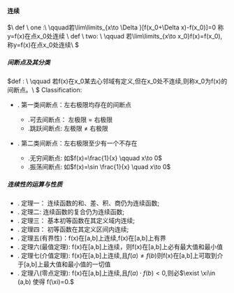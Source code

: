 #### 连续
$\\
def \ one :\\  \qquad若\lim\limits_{x\to \Delta }[f(x_0+\Delta x)-f(x_0)]=0 称y=f(x)在点x_0处连续 \\
def \ two: \\  \qquad 若\lim\limits_{x\to x_0}f(x)=f(x_0),称y=f(x)在点x_0处连续\\
$

##### 间断点及其分类

$def : \\  \qquad
若f(x)在x_0某去心邻域有定义,但在x_0处不连续,则称x_0为f(x)的间断点。\\
$
Classification:
- . 第一类间断点：左右极限均存在的间断点
    - .可去间断点： 左极限 = 右极限
    - .跳跃间断点:  左极限 $\not =$ 右极限

- . 第二类间断点：左右极限至少有一个不存在
    - .无穷间断点: 如$f(x)=\frac{1}{x} \qquad x\to 0$
    - .振荡间断点: 如$f(x)=\sin \frac{1}{x} \quad x\to 0$

##### 连续性的运算与性质

- . 定理一： 连续函数的和、差、积、商仍为连续函数;
- . 定理二:  连续函数的复合仍为连续函数;
- . 定理三： 基本初等函数在其定义域内连续;
- . 定理四： 初等函数在其定义区间内连续;
- . 定理五(有界性)：f(x)在[a,b]上连续,f(x)在[a,b]上有界
- . 定理六(最值定理):  f(x)在[a,b]上连续，则f(x)在[a,b]上必有最大值和最小值
- . 定理七(介值定理):  f(x)在[a,b]上连续,且$f(a)\not=f(b)$则f(x)在[a,b]上可取到介于[a,b]上最大值和最小值的一切值
- . 定理八(零点定理):  f(x)在[a,b]上连续,且$f(a)\cdot f(b)<0$,则必$\exist \xi\in (a,b) 使得 f(\xi)=0.$

